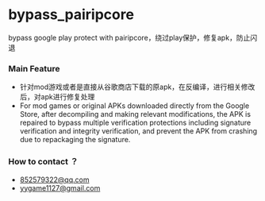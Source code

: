 # bypass_pairipcore
bypass google play protect with pairipcore，绕过play保护，修复apk，防止闪退

### Main Feature

* 针对mod游戏或者是直接从谷歌商店下载的原apk，在反编译，进行相关修改后，对apk进行修复处理
* For mod games or original APKs downloaded directly from the Google Store, after decompiling and making relevant modifications, the APK is repaired to bypass multiple verification protections including signature verification and integrity verification, and prevent the APK from crashing due to repackaging the signature.


### How to contact ？

* 852579322@qq.com
* yygame1127@gmail.com
